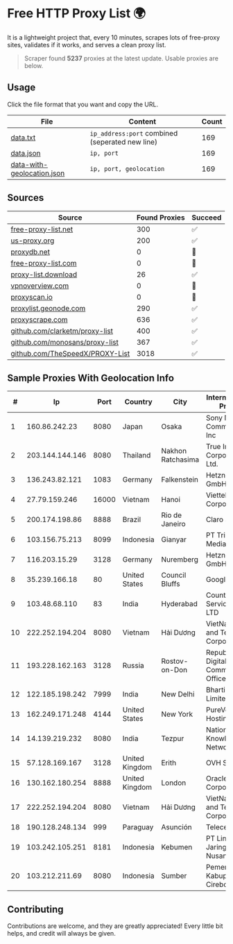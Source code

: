 
# Free HTTP Proxy List 🌍

It is a lightweight project that, every 10 minutes, scrapes lots of free-proxy sites, validates if it works, and serves a clean proxy list.


> Scraper found **5237** proxies at the latest update. Usable proxies are below.

## Usage

Click the file format that you want and copy the URL.


|File|Content|Count|
|----|-------|-----|
|[data.txt](https://raw.githubusercontent.com/themiralay/Proxy-List-World/master/data.txt)|`ip_address:port` combined (seperated new line)|169|
|[data.json](https://raw.githubusercontent.com/themiralay/Proxy-List-World/master/data.json)|`ip, port`|169|
|[data-with-geolocation.json](https://raw.githubusercontent.com/themiralay/Proxy-List-World/master/data-with-geolocation.json)|`ip, port, geolocation`|169|

## Sources

|Source|Found Proxies|Succeed|
|------|-------------|-------|
|[free-proxy-list.net](https://free-proxy-list.net)|300|✅|
|[us-proxy.org](https://www.us-proxy.org)|200|✅|
|[proxydb.net](http://proxydb.net)|0|🚫|
|[free-proxy-list.com](https://free-proxy-list.com/?page=&port=&type%5B%5D=http&type%5B%5D=https&up_time=0&search=Search)|0|🚫|
|[proxy-list.download](https://www.proxy-list.download/HTTP)|26|✅|
|[vpnoverview.com](https://vpnoverview.com/privacy/anonymous-browsing/free-proxy-servers)|0|🚫|
|[proxyscan.io](https://www.proxyscan.io)|0|🚫|
|[proxylist.geonode.com](https://proxylist.geonode.com/api/proxy-list?limit=300&page=1&sort_by=lastChecked&sort_type=desc&protocols=http,https)|290|✅|
|[proxyscrape.com](https://api.proxyscrape.com/v2/?request=displayproxies&protocol=http&timeout=10000&country=all&ssl=all&anonymity=all)|636|✅|
|[github.com/clarketm/proxy-list](https://raw.githubusercontent.com/clarketm/proxy-list/master/proxy-list-raw.txt)|400|✅|
|[github.com/monosans/proxy-list](https://raw.githubusercontent.com/monosans/proxy-list/main/proxies/http.txt)|367|✅|
|[github.com/TheSpeedX/PROXY-List](https://raw.githubusercontent.com/TheSpeedX/PROXY-List/master/http.txt)|3018|✅|


## Sample Proxies With Geolocation Info

|#|Ip|Port|Country|City|Internet Service Provider|
|-|--|----|-------|----|-------------------------|
|1|160.86.242.23|8080|Japan|Osaka|Sony Network Communications Inc|
|2|203.144.144.146|8080|Thailand|Nakhon Ratchasima|True Internet Corporation CO. Ltd.|
|3|136.243.82.121|1083|Germany|Falkenstein|Hetzner Online GmbH|
|4|27.79.159.246|16000|Vietnam|Hanoi|Viettel Corporation|
|5|200.174.198.86|8888|Brazil|Rio de Janeiro|Claro S.A|
|6|103.156.75.213|8099|Indonesia|Gianyar|PT Trika Global Media|
|7|116.203.15.29|3128|Germany|Nuremberg|Hetzner Online GmbH|
|8|35.239.166.18|80|United States|Council Bluffs|Google LLC|
|9|103.48.68.110|83|India|Hyderabad|Country Online Services PVT LTD|
|10|222.252.194.204|8080|Vietnam|Hải Dương|VietNam Post and Telecom Corporation|
|11|193.228.162.163|3128|Russia|Rostov-on-Don|Republican Digital Communications Office LAN|
|12|122.185.198.242|7999|India|New Delhi|Bharti Airtel Limited|
|13|162.249.171.248|4144|United States|New York|PureVoltage Hosting Inc.|
|14|14.139.219.232|8080|India|Tezpur|National Knowledge Network|
|15|57.128.169.167|3128|United Kingdom|Erith|OVH SAS|
|16|130.162.180.254|8888|United Kingdom|London|Oracle Corporation|
|17|222.252.194.204|8080|Vietnam|Hải Dương|VietNam Post and Telecom Corporation|
|18|190.128.248.134|999|Paraguay|Asunción|Telecel S.A.|
|19|103.242.105.251|8181|Indonesia|Kebumen|PT Lintas Jaringan Nusantara|
|20|103.212.211.69|8080|Indonesia|Sumber|Pemerintah Kabupaten Cirebon|



## Contributing

Contributions are welcome, and they are greatly appreciated! Every
little bit helps, and credit will always be given.


